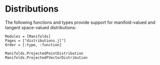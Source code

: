 # Distributions

The following functions and types provide support for manifold-valued and tangent space-valued distributions:

```@autodocs
Modules = [Manifolds]
Pages = ["distributions.jl"]
Order = [:type, :function]
```

```@docs
Manifolds.ProjectedPointDistribution
Manifolds.ProjectedFVectorDistribution
```
